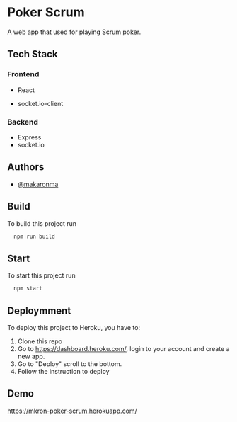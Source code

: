 # Poker Scrum

A web app that used for playing Scrum poker.

## Tech Stack

### Frontend

* React

* socket.io-client

### Backend

* Express
* socket.io

## Authors

* [@makaronma](https://www.github.com/makaronma)

## Build

To build this project run

```bash
  npm run build
```

## Start

To start this project run

```bash
  npm start
```

## Deploymment

To deploy this project to Heroku, you have to:

1. Clone this repo
2. Go to <https://dashboard.heroku.com/>, login to your account and create a new app.
3. Go to "Deploy" scroll to the bottom.
4. Follow the instruction to deploy

## Demo

<https://mkron-poker-scrum.herokuapp.com/>
